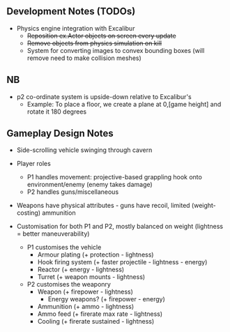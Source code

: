 ## Development Notes (TODOs)

- Physics engine integration with Excalibur
  - <del>Reposition ex.Actor objects on screen every update</del>
  - <del>Remove objects from physics simulation on kill</del>
  - System for converting images to convex bounding boxes (will remove need to make collision meshes)
  
## NB

- p2 co-ordinate system is upside-down relative to Excalibur's
  - Example: To place a floor, we create a plane at 0,[game height] and rotate it 180 degrees

## Gameplay Design Notes

- Side-scrolling vehicle swinging through cavern 
- Player roles
  - P1 handles movement: projective-based grappling hook onto environment/enemy (enemy takes damage)
  - P2 handles guns/miscellaneous

- Weapons have physical attributes - guns have recoil, limited (weight-costing) ammunition
- Customisation for both P1 and P2, mostly balanced on weight (lightness = better maneuverability)
  - P1 customises the vehicle
    - Armour plating (+ protection - lightness)
    - Hook firing system (+ faster projectile - lightness - energy)
    - Reactor (+ energy - lightness)
    - Turret (+ weapon mounts - lightness)
  - P2 customises the weaponry
    - Weapon (+ firepower - lightness)
      - Energy weapons? (+ firepower - energy)
    - Ammunition (+ ammo - lightness)
    - Ammo feed (+ firerate max rate - lightness)
    - Cooling (+ firerate sustained - lightness)
